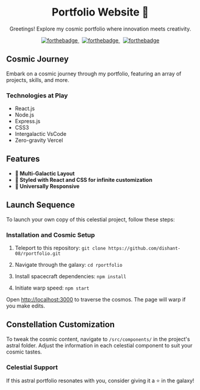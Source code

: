 <h1 align="center">
   Portfolio Website 🚀
</h1>

<p align="center">
  Greetings! Explore my cosmic portfolio where innovation meets creativity.
</p>

<p align="center">
  <a href="#" target="_blank">
    <img src="https://forthebadge.com/images/badges/built-with-love.svg" alt="forthebadge">
  </a>
  &nbsp;
  <a href="#" target="_blank">
    <img src="https://forthebadge.com/images/badges/made-with-javascript.svg" alt="forthebadge">
  </a>
  &nbsp;
  <a href="#" target="_blank">
    <img src="https://forthebadge.com/images/badges/open-source.svg" alt="forthebadge">
  </a>
</p>

## Cosmic Journey

Embark on a cosmic journey through my portfolio, featuring an array of projects, skills, and more.

### Technologies at Play

- React.js
- Node.js
- Express.js
- CSS3
- Intergalactic VsCode
- Zero-gravity Vercel

## Features

- **📖 Multi-Galactic Layout**
- **🎨 Styled with React and  CSS for infinite customization**
- **📱 Universally Responsive**

## Launch Sequence

To launch your own copy of this celestial project, follow these steps:

### Installation and Cosmic Setup

1. Teleport to this repository: `git clone https://github.com/dishant-08/rportfolio.git`

2. Navigate through the galaxy: `cd rportfolio`

3. Install spacecraft dependencies: `npm install`

4. Initiate warp speed: `npm start`

Open [http://localhost:3000](http://localhost:3000) to traverse the cosmos. The page will warp if you make edits.

## Constellation Customization

To tweak the cosmic content, navigate to `/src/components/` in the project's astral folder. Adjust the information in each celestial component to suit your cosmic tastes.

### Celestial Support

If this astral portfolio resonates with you, consider giving it a ⭐️ in the galaxy!
